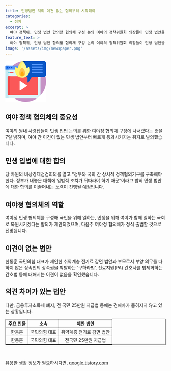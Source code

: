 ```yaml
---
title: 민생법안 처리 이견 없는 협의부터 시작해야
categories:
  - 정치
excerpt: >
  여야 정책위, 민생 법안 합의할 협의체 구성 논의 여야의 정책위원회 의장들이 민생 법안을 위한 여야정 협의체 구성에 나서겠다는 뜻을 밝혔다. 무엇보다도 취약계층 전기료 감면 법안 등에 대한 합의가 이뤄졌으나, 금융투자소득세 폐지, 25만원 지급법 등에 대해서는 여전히 의견이 엇갈리고 있다. 이에도 불구하고 다음주에도 여야정 협의체가 정식 출범할 것으로 예상된다.
feature_text: >
  여야 정책위, 민생 법안 합의할 협의체 구성 논의 여야의 정책위원회 의장들이 민생 법안을 위한 여야정 협의체 구성에 나서겠다는 뜻을 밝혔다. 무엇보다도 취약계층 전기료 감면 법안 등에 대한 합의가 이뤄졌으나, 금융투자소득세 폐지, 25만원 지급법 등에 대해서는 여전히 의견이 엇갈리고 있다. 이에도 불구하고 다음주에도 여야정 협의체가 정식 출범할 것으로 예상된다.
image: '/assets/img/newspaper.png'
---
```


<p><img src="/assets/img/news.png" alt="rentncar 속보" /></p>

<h2 data-ke-size="size26">여야 정책 협의체의 중요성</h2>

<p data-ke-size="size16">여야의 원내 사령탑들이 민생 입법 논의를 위한 여야정 협의체 구성에 나서겠다는 뜻을 7일 밝히며, 여야 간 이견이 없는 민생 법안부터 빠르게 통과시키자는 취지로 발의했습니다.</p>

<h2 data-ke-size="size26">민생 입법에 대한 합의</h2>

<p data-ke-size="size16">당 차원의 비상경제점검회의를 열고 “정부와 국회 간 상시적 정책협의기구를 구축해야 한다. 정부가 내놓은 대책에 입법적 조치가 뒤따라야 하기 때문”이라고 밝혀 민생 법안에 대한 합의를 이끌어내는 노력이 진행될 예정입니다.</p>

<h2 data-ke-size="size26">여야정 협의체의 역할</h2>

<p data-ke-size="size16">여야정 민생 협의체를 구성해 국민을 위해 일하는, 민생을 위해 여야가 함께 일하는 국회로 복원시키겠다는 발의가 제안되었으며, 다음주 여야정 협의체가 정식 출범할 것으로 전망됩니다.</p>

<h2 data-ke-size="size26">이견이 없는 법안</h2>

<p data-ke-size="size16">한동훈 국민의힘 대표가 제안한 취약계층 전기료 감면 법안과 부모로서 부양 의무를 다하지 않은 상속인의 상속권을 박탈하는 ‘구하라법’, 진료지원(PA) 간호사를 법제화하는 간호법 등에 대해서는 이견이 없음을 확인했습니다.</p>

<h2 data-ke-size="size26">의견 차이가 있는 법안</h2>

<p data-ke-size="size16">다만, 금융투자소득세 폐지, 전 국민 25만원 지급법 등에는 견해차가 좁혀지지 않고 있는 상황입니다.</p>

<table style="width: 100%;" border="1">
<tbody>
<tr>
<td style="text-align: center; height: 17px;"><b>주요 인물</b></td>
<td style="text-align: center; height: 17px;"><b>소속</b></td>
<td style="text-align: center; height: 17px;"><b>제안 법안</b></td>
</tr>
<tr>
<td style="text-align: center; height: 17px;">한동훈</td>
<td style="text-align: center; height: 17px;">국민의힘 대표</td>
<td style="text-align: center; height: 17px;">취약계층 전기료 감면 법안</td>
</tr>
<tr>
<td style="text-align: center; height: 17px;">한동훈</td>
<td style="text-align: center; height: 17px;">국민의힘 대표</td>
<td style="text-align: center; height: 17px;">전국민 25만원 지급법</td>
</tr>
</tbody>
</table>

<p data-ke-size="size16">&nbsp;</p>
유용한 생활 정보가 필요하시다면, <a href="https://qoogle.tistory.com" rel="dofollow">qoogle.tistory.com</a>


